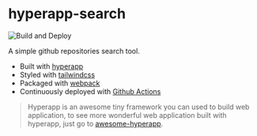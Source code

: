 # hyperapp-search

![Build and Deploy](https://github.com/ricosmall/hyperapp-demo/workflows/Build%20and%20Deploy/badge.svg)

A simple github repositories search tool.

- Built with [hyperapp](https://hyperapp.dev)
- Styled with [tailwindcss](https://tailwindcss.com)
- Packaged with [webpack](https://webpack.js.org)
- Continuously deployed with [Github Actions](https://help.github.com/en/actions)

> Hyperapp is an awesome tiny framework you can used to build web application, to see more wonderful web application built with hyperapp, just go to [awesome-hyperapp](https://github.com/jorgebucaran/awesome-hyperapp).
